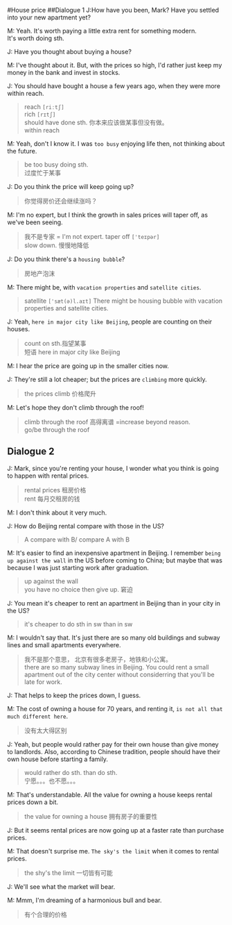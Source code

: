 #House price
##Dialogue 1
J:How have you been, Mark? Have you settled into your new apartment yet?  

M: Yeah. It's worth paying a little extra rent for something modern.  
It's worth doing sth. 

J: Have you thought about buying a house?  

M: I've thought about it. But, with the prices so high, I'd rather just keep my money in the bank and invest in stocks.  

J: You should have bought a house a few years ago, when they were more within reach.  
> reach  `[riːtʃ]`  
> rich `[rɪtʃ]`  
> should have done sth. 你本来应该做某事但没有做。  
> within reach  

M: Yeah, don't I know it. I was `too busy` enjoying life then, not thinking about the future.  
> be too busy doing sth.  
> 过度忙于某事

J: Do you think the price will keep going up?  
> 你觉得房价还会继续涨吗？


M: I'm no expert, but I think the growth in sales prices will taper off, as we've been seeing.  
> 我不是专家 = I'm not expert.
> taper off `['teɪpər]`  
> slow down. 慢慢地降低  

J: Do you think there's a `housing bubble`?  
> 房地产泡沫  

M: There might be, with `vacation properties` and `satellite cities`.  
> satellite `['sæt(ə)l.aɪt]` 
> There might be housing bubble with vacation properties and satellite cities.  

J: Yeah, `here in major city like Beijing`, people are counting on their houses.  
> count on sth.指望某事  
> 短语 here in major city like Beijing

M: I hear the price are going up in the smaller cities now.  

J: They're still a lot cheaper; but the prices are `climbing` more quickly.  
> the prices climb 价格爬升  

M: Let's hope they don't climb through the roof!  
> climb through the roof  高得离谱
> =increase beyond reason.  
> go/be through the roof  


## Dialogue 2
J: Mark, since you're renting your house, I wonder what you think is going to happen with rental prices.  
> rental prices 租房价格  
> rent 每月交租房的钱

M: I don't think about it very much.  

J: How do Beijing rental compare with those in the US?  
> A compare with B/ compare A with B  

M: It's easier to find an inexpensive apartment in Beijing. I remember `being up against the wall` in the US before coming to China; but maybe that was because I was just starting work after graduation.  
> up against the wall  
> you have no choice then give up. 窘迫  

J: You mean it's cheaper to rent an apartment in Beijing than in your city in the US?  
> it's cheaper to do sth in sw than in sw  

M: I wouldn't say that. It's just there are so many old buildings and subway lines and small apartments everywhere.  
> 我不是那个意思， 北京有很多老房子，地铁和小公寓。  
> there are so many subway lines in Beijing. You could rent a small apartment out of the city center without considerring that you'll be late for work.  

J: That helps to keep the prices down, I guess.  


M: The cost of owning a house for 70 years, and renting it, `is not all that much different here`.  
> 没有太大得区别

J: Yeah, but people would rather pay for their own house than give money to landlords. Also, according to Chinese tradition, people should have their own house before starting a family.  
> would rather do sth. than do sth.  
> 宁愿。。。也不愿。。。  

M: That's understandable. All the value for owning a house keeps rental prices down a bit.  
> the value for owning a house 拥有房子的重要性  

J: But it seems rental prices are now going up at a faster rate than purchase prices.  

M: That doesn't surprise me. `The sky's the limit` when it comes to rental prices.  
> the shy's the limit 一切皆有可能  

J: We'll see what the market will bear.  

M: Mmm, I'm dreaming of a harmonious bull and bear.  
> 有个合理的价格  



